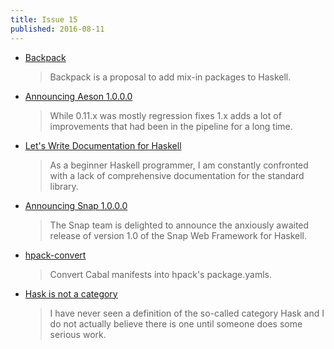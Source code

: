 ```yaml
---
title: Issue 15
published: 2016-08-11
---
```


- [Backpack](https://github.com/ezyang/ghc-proposals/blob/9bdb9de01b2853298efa9b154f7af94db8bbc215/proposals/0000-backpack.rst)

  > Backpack is a proposal to add mix-in packages to Haskell.

- [Announcing Aeson 1.0.0.0](https://mail.haskell.org/pipermail/haskell-cafe/2016-August/124570.html)

  > While 0.11.x was mostly regression fixes 1.x adds a lot of improvements that had been in the pipeline for a long time.

- [Let's Write Documentation for Haskell](http://lwm.github.io/posts/html/document-haskell.html)

  > As a beginner Haskell programmer, I am constantly confronted with a lack of comprehensive documentation for the standard library.

- [Announcing Snap 1.0.0.0](http://snapframework.com/blog/2016/08/07/snap-1.0-released)

  > The Snap team is delighted to announce the anxiously awaited release of version 1.0 of the Snap Web Framework for Haskell.

- [hpack-convert](https://github.com/yamadapc/hpack-convert/tree/7138ca4df24a47c7d6ee9956b7f926dead270ca6)

  > Convert Cabal manifests into hpack's package.yamls.

- [Hask is not a category](http://math.andrej.com/2016/08/06/hask-is-not-a-category/)

  > I have never seen a definition of the so-called category Hask and I do not actually believe there is one until someone does some serious work.

